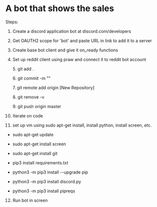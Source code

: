 # A bot that shows the sales 

Steps:

1. Create a discord application bot at discord.com/developers

2. Get OAUTH2 scope for 'bot' and paste URL in link to add it to a server

3. Create base bot client and give it on_ready functions 

4. Set up reddit client using praw and connect it to reddit bot account

<ul>5. git add .</ul>
<ul>6. git commit -m ""</ul>
<ul>7. git remote add origin [New Repository]</ul>
<ul>8. git remove -v</ul>
<ul>9. git push origin master</ul>

10. Iterate on code 

11. set up vm using sudo apt-get install, install python, install screen, etc.

- sudo apt-get update
- sudo apt-get install screen
- sudo apt-get install git
- pip3 install requirements.txt

- python3 -m pip3 install --upgrade pip
- python3 -m pip3 install discord.py
- python3 -m pip3 install pipreqs

12. Run bot in screen
